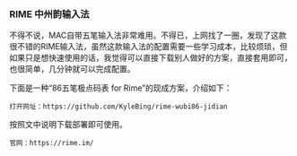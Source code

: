 ### RIME 中州韵输入法

不得不说，MAC自带五笔输入法非常难用。不得已，上网找了一圈，发现了这款很不错的RIME输入法，虽然这款输入法的配置需要一些学习成本，比较烦琐，但如果只是想快速使用的话，我觉得可以直接下载别人做好的方案，直接套用即可，也很简单，几分钟就可以完成配置。

下面是一种“86五笔极点码表 for Rime”的现成方案，介绍如下：

	打开网址：https://github.com/KyleBing/rime-wubi86-jidian

按照文中说明下载部署即可使用。

	官网：https://rime.im/